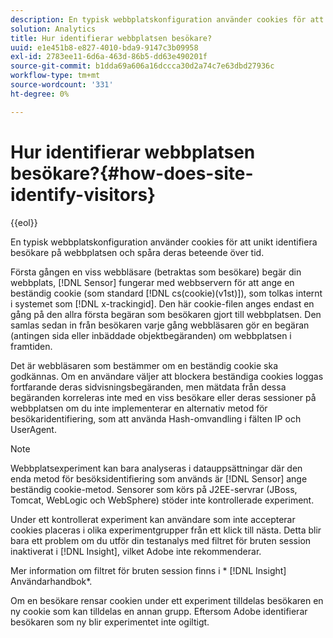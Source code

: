 ```yaml
---
description: En typisk webbplatskonfiguration använder cookies för att unikt identifiera besökare på webbplatsen och spåra deras beteende över tid.
solution: Analytics
title: Hur identifierar webbplatsen besökare?
uuid: e1e451b8-e827-4010-bda9-9147c3b09958
exl-id: 2783ee11-6d6a-463d-86b5-dd63e490201f
source-git-commit: b1dda69a606a16dccca30d2a74c7e63dbd27936c
workflow-type: tm+mt
source-wordcount: '331'
ht-degree: 0%

---
```


# Hur identifierar webbplatsen besökare?{#how-does-site-identify-visitors}

{{eol}}

En typisk webbplatskonfiguration använder cookies för att unikt identifiera besökare på webbplatsen och spåra deras beteende över tid.

Första gången en viss webbläsare (betraktas som besökare) begär din webbplats, [!DNL Sensor] fungerar med webbservern för att ange en beständig cookie (som standard [!DNL cs(cookie)(v1st)]), som tolkas internt i systemet som [!DNL x-trackingid]. Den här cookie-filen anges endast en gång på den allra första begäran som besökaren gjort till webbplatsen. Den samlas sedan in från besökaren varje gång webbläsaren gör en begäran (antingen sida eller inbäddade objektbegäranden) om webbplatsen i framtiden.

Det är webbläsaren som bestämmer om en beständig cookie ska godkännas. Om en användare väljer att blockera beständiga cookies loggas fortfarande deras sidvisningsbegäranden, men mätdata från dessa begäranden korreleras inte med en viss besökare eller deras sessioner på webbplatsen om du inte implementerar en alternativ metod för besökaridentifiering, som att använda Hash-omvandling i fälten IP och UserAgent.

>[!NOTE]
>
>Webbplatsexperiment kan bara analyseras i datauppsättningar där den enda metod för besöksidentifiering som används är [!DNL Sensor] ange beständig cookie-metod. Sensorer som körs på J2EE-servrar (JBoss, Tomcat, WebLogic och WebSphere) stöder inte kontrollerade experiment.

Under ett kontrollerat experiment kan användare som inte accepterar cookies placeras i olika experimentgrupper från ett klick till nästa. Detta blir bara ett problem om du utför din testanalys med filtret för bruten session inaktiverat i [!DNL Insight], vilket Adobe inte rekommenderar.

Mer information om filtret för bruten session finns i * [!DNL Insight] Användarhandbok*.

Om en besökare rensar cookien under ett experiment tilldelas besökaren en ny cookie som kan tilldelas en annan grupp. Eftersom Adobe identifierar besökaren som ny blir experimentet inte ogiltigt.

